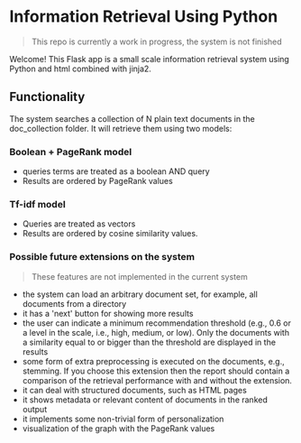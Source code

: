 # Information Retrieval Using Python

> This repo is currently a work in progress, the system is not finished

Welcome! This Flask app is a small scale information retrieval system using Python and html combined with jinja2.

## Functionality

The system searches a collection of N plain text documents in the doc_collection folder.
It will retrieve them using two models:

### Boolean + PageRank model

* queries terms are treated as a boolean AND query
* Results are ordered by PageRank values

### Tf-idf model

* Queries are treated as vectors
* Results are ordered by cosine similarity values.

### Possible future extensions on the system

> These features are not implemented in the current system

* the system can load an arbitrary document set, for example, all documents from a directory
* it has a 'next' button for showing  more results
* the user can indicate a minimum recommendation threshold (e.g., 0.6 or a level in the scale, i.e., high, medium, or low). Only the documents with a similarity equal to or bigger than the threshold are displayed in the results
* some form of extra preprocessing is executed on the documents, e.g., stemming. If you choose this extension then the report should contain a comparison of the retrieval performance with and without the extension.
* it can deal with structured documents, such as HTML pages
* it shows metadata or relevant content of documents in the ranked output
* it implements some non-trivial form of personalization
* visualization of the graph with the PageRank values

